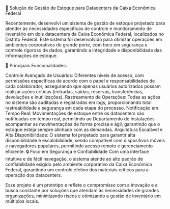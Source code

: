🚀 Solução de Gestão de Estoque para Datacenters da Caixa Econômica Federal

Recentemente, desenvolvi um sistema de gestão de estoque projetado para atender às necessidades específicas de controle e monitoramento de inventário em dois datacenters da Caixa Econômica Federal, localizados no Distrito Federal. Este sistema foi desenvolvido para otimizar operações em ambientes corporativos de grande porte, com foco em segurança e controle rigoroso de dados, garantindo a integridade e disponibilidade das informações de estoque.

🔧 Principais Funcionalidades:

Controle Avançado de Usuários: Diferentes níveis de acesso, com permissões específicas de acordo com o papel e responsabilidades de cada colaborador, assegurando que apenas usuários autorizados possam realizar ações críticas (entradas, saídas, reservas, transferências, devoluções e inutilizações).
Rastreamento de Operações: Todas as ações no sistema são auditadas e registradas em logs, proporcionando total rastreabilidade e segurança em cada etapa do processo.
Notificação em Tempo Real: Movimentações de estoque entre os datacenters são notificadas em tempo real, permitindo ao Departamento de Instalações acompanhar as movimentações de forma precisa e ágil, garantindo que o estoque esteja sempre alinhado com as demandas.
Arquitetura Escalável e Alta Disponibilidade: O sistema foi projetado para garantir alta disponibilidade e escalabilidade, sendo compatível com dispositivos móveis e navegadores populares, permitindo acesso remoto e gerenciamento eficiente.
🔒 Foco em Segurança e Confiabilidade Com uma interface intuitiva e de fácil navegação, o sistema atende ao alto padrão de confiabilidade exigido pelo ambiente corporativo da Caixa Econômica Federal, garantindo um controle efetivo dos materiais críticos para a operação dos datacenters.

Esse projeto é um prototipo e reflete o compromisso com a inovação e a busca constante por soluções que atendam às necessidades de grandes organizações, minimizando riscos e otimizando a gestão de inventário em múltiplos locais.
